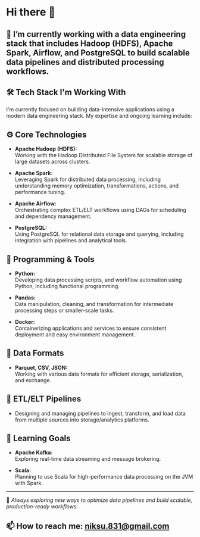 # Hi there 👋

## 🔭 I’m currently working with a data engineering stack that includes Hadoop (HDFS), Apache Spark, Airflow, and PostgreSQL to build scalable data pipelines and distributed processing workflows.

## 🛠️ Tech Stack I'm Working With

I'm currently focused on building data-intensive applications using a modern data engineering stack. My expertise and ongoing learning include:

## ⚙️ Core Technologies

- **Apache Hadoop (HDFS):**  
  Working with the Hadoop Distributed File System for scalable storage of large datasets across clusters.

- **Apache Spark:**  
  Leveraging Spark for distributed data processing, including understanding memory optimization, transformations, actions, and performance tuning.

- **Apache Airflow:**  
  Orchestrating complex ETL/ELT workflows using DAGs for scheduling and dependency management.

- **PostgreSQL:**  
  Using PostgreSQL for relational data storage and querying, including integration with pipelines and analytical tools.

## 🐍 Programming & Tools

- **Python:**  
  Developing data processing scripts, and workflow automation using Python, including functional programming.

- **Pandas:**  
  Data manipulation, cleaning, and transformation for intermediate processing steps or smaller-scale tasks.

- **Docker:**  
  Containerizing applications and services to ensure consistent deployment and easy environment management.

## 📁 Data Formats

- **Parquet, CSV, JSON:**  
  Working with various data formats for efficient storage, serialization, and exchange.

## 🔄 ETL/ELT Pipelines

- Designing and managing pipelines to ingest, transform, and load data from multiple sources into storage/analytics platforms.

## 🎯 Learning Goals

- **Apache Kafka:**  
  Exploring real-time data streaming and message brokering.

- **Scala:**  
  Planning to use Scala for high-performance data processing on the JVM with Spark.

---

🚀 *Always exploring new ways to optimize data pipelines and build scalable, production-ready workflows.*

## 📫 How to reach me: niksu.831@gmail.com

